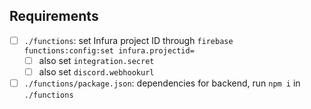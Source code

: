## Requirements

- [ ] `./functions`: set Infura project ID through `firebase functions:config:set infura.projectid=`
	- [ ] also set `integration.secret`
	- [ ] also set `discord.webhookurl`
- [ ] `./functions/package.json`: dependencies for backend, run `npm i` in `./functions`
